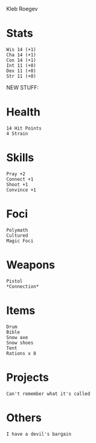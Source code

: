 Kleb Roegev

# Stats
    Wis 14 (+1)
    Cha 14 (+1)
    Con 14 (+1)
    Int 11 (+0)
    Dex 11 (+0)
    Str 11 (+0)

NEW STUFF:

# Health
    14 Hit Points
    4 Strain

# Skills
    Pray +2
    Connect +1
    Shoot +1
    Convince +1

# Foci
    Polymath
    Cultured
    Magic Foci

# Weapons
    Pistol
    *Connection*

# Items
    Drum
    Bible
    Snow axe
    Snow shoes
    Tent
    Rations x 8

# Projects
    Can't remember what it's called

# Others
    I have a devil's bargain
